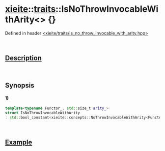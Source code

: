 # [xieite](../../xieite.md)\:\:[traits](../../traits.md)\:\:IsNoThrowInvocableWithArity\<\> \{\}
Defined in header [<xieite/traits/is_no_throw_invocable_with_arity.hpp>](../../../include/xieite/traits/is_no_throw_invocable_with_arity.hpp)

&nbsp;

## [Description](../concepts/no_throw_invocable_with_arity.md#Description)

&nbsp;

## Synopsis
#### 1)
```cpp
template<typename Functor_, std::size_t arity_>
struct IsNoThrowInvocableWithArity
: std::bool_constant<xieite::concepts::NoThrowInvocableWithArity<Functor_, arity_>> {};
```

&nbsp;

## [Example](../concepts/no_throw_invocable_with_arity.md#Example)
